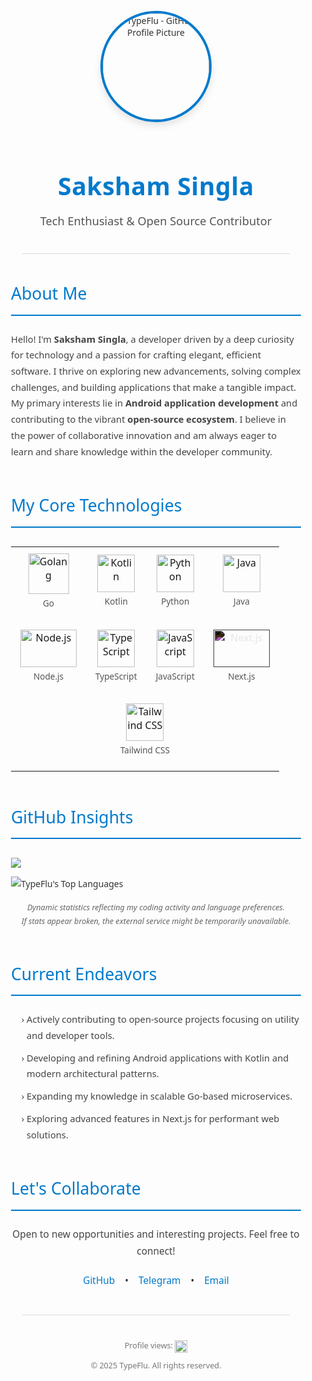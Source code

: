 <div align="center" style="font-family: 'Segoe UI', Helvetica, Arial, sans-serif; color: #333;">

  <img src="https://avatars.githubusercontent.com/u/198061763?v=4" width="170" height="170" alt="TypeFlu - GitHub Profile Picture" style="border-radius: 50%; margin-top: 25px; margin-bottom: 20px; border: 4px solid #007ACC; box-shadow: 0 6px 12px rgba(0, 0, 0, 0.1);">

  <h1 style="font-size: 2.8em; font-weight: 600; color: #007ACC; margin-bottom: 8px; letter-spacing: 0.5px;">
    Saksham Singla
  </h1>
  <p style="font-size: 1.3em; color: #555; margin-bottom: 30px; font-weight: 300;">
    Tech Enthusiast & Open Source Contributor
  </p>
</div>

<hr style="border: 0; height: 1px; background: #ddd; margin: 40px auto; width: 85%;">

<div style="max-width: 850px; margin: auto; padding: 0 20px; font-family: 'Segoe UI', Helvetica, Arial, sans-serif; color: #333; line-height: 1.75;">

  <h2 style="color: #007ACC; font-size: 1.9em; font-weight: 500; border-bottom: 2px solid #007ACC; padding-bottom: 10px; margin-top: 40px; margin-bottom: 25px;">
    About Me
  </h2>
  <p style="font-size: 1.05em; color: #444;">
    Hello! I'm <strong>Saksham Singla</strong>, a developer driven by a deep curiosity for technology and a passion for crafting elegant, efficient software. I thrive on exploring new advancements, solving complex challenges, and building applications that make a tangible impact. My primary interests lie in <strong>Android application development</strong> and contributing to the vibrant <strong>open-source ecosystem</strong>. I believe in the power of collaborative innovation and am always eager to learn and share knowledge within the developer community.
  </p>

  <h2 style="color: #007ACC; font-size: 1.9em; font-weight: 500; border-bottom: 2px solid #007ACC; padding-bottom: 10px; margin-top: 50px; margin-bottom: 30px;">
    My Core Technologies
  </h2>
  <div align="center" style="margin-bottom: 30px;">
    <table style="border-collapse: collapse; width: auto; margin: auto;">
      <tr>
        <td style="padding: 10px 15px; text-align: center;">
          <img src="https://cdn.jsdelivr.net/gh/devicons/devicon@latest/icons/go/go-original-wordmark.svg" alt="Golang" width="65" height="65"/>
          <p style="font-size: 0.85em; margin-top: 5px; color: #555;">Go</p>
        </td>
        <td style="padding: 10px 15px; text-align: center;">
          <img src="https://cdn.jsdelivr.net/gh/devicons/devicon@latest/icons/kotlin/kotlin-original.svg" alt="Kotlin" width="60" height="60"/>
          <p style="font-size: 0.85em; margin-top: 5px; color: #555;">Kotlin</p>
        </td>
        <td style="padding: 10px 15px; text-align: center;">
          <img src="https://cdn.jsdelivr.net/gh/devicons/devicon@latest/icons/python/python-original.svg" alt="Python" width="60" height="60"/>
          <p style="font-size: 0.85em; margin-top: 5px; color: #555;">Python</p>
        </td>
        <td style="padding: 10px 15px; text-align: center;">
          <img src="https://cdn.jsdelivr.net/gh/devicons/devicon@latest/icons/java/java-original.svg" alt="Java" width="60" height="60"/>
          <p style="font-size: 0.85em; margin-top: 5px; color: #555;">Java</p>
        </td>
      </tr>
      <tr>
        <td style="padding: 10px 15px; text-align: center;">
          <img src="https://cdn.jsdelivr.net/gh/devicons/devicon@latest/icons/nodejs/nodejs-original-wordmark.svg" alt="Node.js" width="90" height="60"/>
          <p style="font-size: 0.85em; margin-top: 5px; color: #555;">Node.js</p>
        </td>
        <td style="padding: 10px 15px; text-align: center;">
          <img src="https://cdn.jsdelivr.net/gh/devicons/devicon@latest/icons/typescript/typescript-original.svg" alt="TypeScript" width="60" height="60"/>
          <p style="font-size: 0.85em; margin-top: 5px; color: #555;">TypeScript</p>
        </td>
        <td style="padding: 10px 15px; text-align: center;">
          <img src="https://cdn.jsdelivr.net/gh/devicons/devicon@latest/icons/javascript/javascript-original.svg" alt="JavaScript" width="60" height="60"/>
          <p style="font-size: 0.85em; margin-top: 5px; color: #555;">JavaScript</p>
        </td>
        <td style="padding: 10px 15px; text-align: center;">
          <img src="https://cdn.jsdelivr.net/gh/devicons/devicon@latest/icons/nextjs/nextjs-original-wordmark.svg" alt="Next.js" width="90" height="60" style="filter: invert(1);"/> <p style="font-size: 0.85em; margin-top: 5px; color: #555;">Next.js</p>
        </td>
      </tr>
      <tr>
        <td colspan="4" style="padding: 10px 15px; text-align: center;">
          <img src="https://cdn.jsdelivr.net/gh/devicons/devicon@latest/icons/tailwindcss/tailwindcss-original.svg" alt="Tailwind CSS" width="60" height="60"/>
          <p style="font-size: 0.85em; margin-top: 5px; color: #555;">Tailwind CSS</p>
        </td>
      </tr>
    </table>
  </div>

  <h2 style="color: #007ACC; font-size: 1.9em; font-weight: 500; border-bottom: 2px solid #007ACC; padding-bottom: 10px; margin-top: 50px; margin-bottom: 30px;">
    GitHub Insights
  </h2>

<picture>
  <source
    srcset="https://github-readme-stats.vercel.app/api?username=TypeFlu&show_icons=true&theme=dark"
    media="(prefers-color-scheme: dark)"
  />
  <source
    srcset="https://github-readme-stats.vercel.app/api?username=TypeFlu&show_icons=true"
    media="(prefers-color-scheme: light), (prefers-color-scheme: no-preference)"
  />
  <img src="https://github-readme-stats.vercel.app/api?username=TypeFlu&show_icons=true" />
</picture>

![TypeFlu's Top Languages](https://github-readme-stats.vercel.app/api/top-langs/?username=TypeFlu&layout=compact&langs_count=8&theme=vision-friendly-dark&hide_border=true&title_color=58A6FF&icon_color=58A6FF&text_color=C9D1D9)

  <p align="center" style="font-size: 0.9em; color: #666; margin-top: 10px; margin-bottom: 40px;">
    <i>Dynamic statistics reflecting my coding activity and language preferences.</i>
    <br/>
    <i>If stats appear broken, the external service might be temporarily unavailable.</i>
  </p>

  <h2 style="color: #007ACC; font-size: 1.9em; font-weight: 500; border-bottom: 2px solid #007ACC; padding-bottom: 10px; margin-top: 50px; margin-bottom: 25px;">
    Current Endeavors
  </h2>
  <ul style="font-size: 1.05em; color: #444; list-style-type: '› '; padding-left: 25px;">
    <li style="margin-bottom: 10px;">Actively contributing to open-source projects focusing on utility and developer tools.</li>
    <li style="margin-bottom: 10px;">Developing and refining Android applications with Kotlin and modern architectural patterns.</li>
    <li style="margin-bottom: 10px;">Expanding my knowledge in scalable Go-based microservices.</li>
    <li>Exploring advanced features in Next.js for performant web solutions.</li>
  </ul>

  <h2 style="color: #007ACC; font-size: 1.9em; font-weight: 500; border-bottom: 2px solid #007ACC; padding-bottom: 10px; margin-top: 50px; margin-bottom: 25px;">
    Let's Collaborate
  </h2>
  <div align="center" style="font-size: 1.1em; margin-bottom: 40px;">
    <p style="color: #444; margin-bottom: 20px;">
      Open to new opportunities and interesting projects. Feel free to connect!
    </p>
    <p>
      <a href="https://github.com/TypeFlu" style="text-decoration: none; color: #007ACC; font-weight: 500; margin: 0 12px;">GitHub</a> •
      <a href="https://t.me/TypeFlu" style="text-decoration: none; color: #007ACC; font-weight: 500; margin: 0 12px;">Telegram</a> •
      <a href="mailto:Typeflu@gmail.com" style="text-decoration: none; color: #007ACC; font-weight: 500; margin: 0 12px;">Email</a>
    </p>
  </div>

</div>

<hr style="border: 0; height: 1px; background: #ddd; margin: 40px auto; width: 85%;">

<div align="center" style="font-family: 'Segoe UI', Helvetica, Arial, sans-serif; color: #777; font-size: 0.9em; margin-bottom: 30px;">
  <p style="margin-bottom: 5px;">Profile views: <img src="https://komarev.com/ghpvc/?username=TypeFlu&label=&color=007ACC&style=flat&logoColor=white&bg_color=fafafa" alt="Profile views" style="vertical-align: middle; height: 20px;"/></p>
  <p>&copy; 2025 TypeFlu. All rights reserved.</p>
</div>
